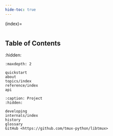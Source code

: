 ```yaml
---
hide-toc: true
---
```


(index)=

```{include} ../README.md

```

## Table of Contents

:hidden:

```{toctree}
:maxdepth: 2

quickstart
about
topics/index
reference/index
api

```

```{toctree}
:caption: Project
:hidden:

developing
internals/index
history
glossary
GitHub <https://github.com/tmux-python/libtmux>
```
